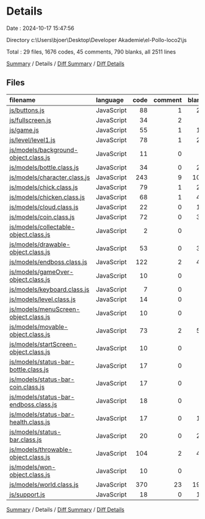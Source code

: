 # Details

Date : 2024-10-17 15:47:56

Directory c:\\Users\\bjoer\\Desktop\\Developer Akademie\\el-Pollo-loco2\\js

Total : 29 files,  1676 codes, 45 comments, 790 blanks, all 2511 lines

[Summary](results.md) / Details / [Diff Summary](diff.md) / [Diff Details](diff-details.md)

## Files
| filename | language | code | comment | blank | total |
| :--- | :--- | ---: | ---: | ---: | ---: |
| [js/buttons.js](/js/buttons.js) | JavaScript | 88 | 1 | 23 | 112 |
| [js/fullscreen.js](/js/fullscreen.js) | JavaScript | 34 | 2 | 9 | 45 |
| [js/game.js](/js/game.js) | JavaScript | 55 | 1 | 15 | 71 |
| [js/level/level1.js](/js/level/level1.js) | JavaScript | 78 | 1 | 24 | 103 |
| [js/models/background-object.class.js](/js/models/background-object.class.js) | JavaScript | 11 | 0 | 8 | 19 |
| [js/models/bottle.class.js](/js/models/bottle.class.js) | JavaScript | 34 | 0 | 24 | 58 |
| [js/models/character.class.js](/js/models/character.class.js) | JavaScript | 243 | 9 | 109 | 361 |
| [js/models/chick.class.js](/js/models/chick.class.js) | JavaScript | 79 | 1 | 25 | 105 |
| [js/models/chicken.class.js](/js/models/chicken.class.js) | JavaScript | 68 | 1 | 44 | 113 |
| [js/models/cloud.class.js](/js/models/cloud.class.js) | JavaScript | 22 | 0 | 13 | 35 |
| [js/models/coin.class.js](/js/models/coin.class.js) | JavaScript | 72 | 0 | 37 | 109 |
| [js/models/collectable-object.class.js](/js/models/collectable-object.class.js) | JavaScript | 2 | 0 | 1 | 3 |
| [js/models/drawable-object.class.js](/js/models/drawable-object.class.js) | JavaScript | 53 | 0 | 31 | 84 |
| [js/models/endboss.class.js](/js/models/endboss.class.js) | JavaScript | 122 | 2 | 42 | 166 |
| [js/models/gameOver-object.class.js](/js/models/gameOver-object.class.js) | JavaScript | 10 | 0 | 4 | 14 |
| [js/models/keyboard.class.js](/js/models/keyboard.class.js) | JavaScript | 7 | 0 | 0 | 7 |
| [js/models/level.class.js](/js/models/level.class.js) | JavaScript | 14 | 0 | 4 | 18 |
| [js/models/menuScreen-object.class.js](/js/models/menuScreen-object.class.js) | JavaScript | 10 | 0 | 2 | 12 |
| [js/models/movable-object.class.js](/js/models/movable-object.class.js) | JavaScript | 73 | 2 | 57 | 132 |
| [js/models/startScreen-object.class.js](/js/models/startScreen-object.class.js) | JavaScript | 10 | 0 | 3 | 13 |
| [js/models/status-bar-bottle.class.js](/js/models/status-bar-bottle.class.js) | JavaScript | 17 | 0 | 8 | 25 |
| [js/models/status-bar-coin.class.js](/js/models/status-bar-coin.class.js) | JavaScript | 17 | 0 | 9 | 26 |
| [js/models/status-bar-endboss.class.js](/js/models/status-bar-endboss.class.js) | JavaScript | 18 | 0 | 7 | 25 |
| [js/models/status-bar-health.class.js](/js/models/status-bar-health.class.js) | JavaScript | 17 | 0 | 14 | 31 |
| [js/models/status-bar.class.js](/js/models/status-bar.class.js) | JavaScript | 20 | 0 | 23 | 43 |
| [js/models/throwable-object.class.js](/js/models/throwable-object.class.js) | JavaScript | 104 | 2 | 42 | 148 |
| [js/models/won-object.class.js](/js/models/won-object.class.js) | JavaScript | 10 | 0 | 4 | 14 |
| [js/models/world.class.js](/js/models/world.class.js) | JavaScript | 370 | 23 | 195 | 588 |
| [js/support.js](/js/support.js) | JavaScript | 18 | 0 | 13 | 31 |

[Summary](results.md) / Details / [Diff Summary](diff.md) / [Diff Details](diff-details.md)